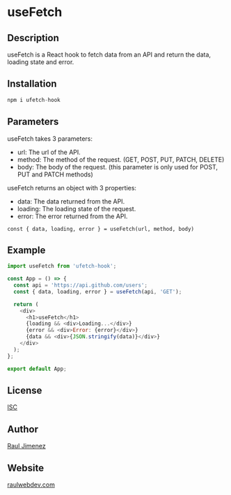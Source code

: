 # useFetch

## Description

useFetch is a React hook to fetch data from an API and return the data, loading state and error.

## Installation

```js
npm i ufetch-hook
```

## Parameters

useFetch takes 3 parameters:

- url: The url of the API.
- method: The method of the request. (GET, POST, PUT, PATCH, DELETE)
- body: The body of the request. (this parameter is only used for POST, PUT and PATCH methods)

useFetch returns an object with 3 properties:

- data: The data returned from the API.
- loading: The loading state of the request.
- error: The error returned from the API.

```const { data, loading, error } = useFetch(url, method, body)```

## Example

```js
import useFetch from 'ufetch-hook';

const App = () => {
  const api = 'https://api.github.com/users';
  const { data, loading, error } = useFetch(api, 'GET');

  return (
    <div>
      <h1>useFetch</h1>
      {loading && <div>Loading...</div>}
      {error && <div>Error: {error}</div>}
      {data && <div>{JSON.stringify(data)}</div>}
    </div>
  );
};

export default App;
```

## License
[ISC](https://opensource.org/licenses/ISC)

## Author
[Raul Jimenez](https://www.linkedin.com/in/raul-jimenez-778b2a196/)

## Website
[raulwebdev.com](https://raulwebdev.com)
